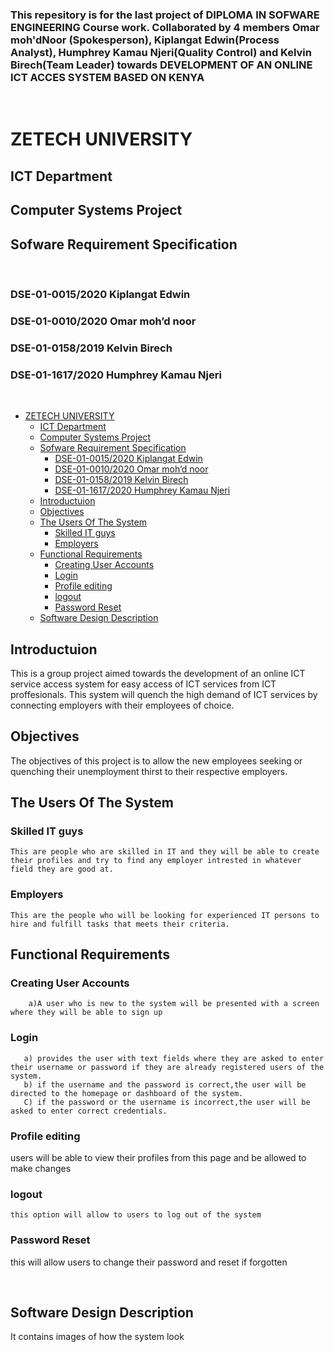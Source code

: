 

### This repesitory is for the last project of DIPLOMA IN SOFWARE ENGINEERING Course work. Collaborated by 4 members Omar moh'dNoor (Spokesperson), Kiplangat Edwin(Process Analyst), Humphrey Kamau Njeri(Quality Control) and Kelvin Birech(Team Leader) towards DEVELOPMENT OF AN ONLINE ICT ACCES SYSTEM BASED ON KENYA

&nbsp;
# ZETECH UNIVERSITY

## ICT Department

## Computer Systems Project

## Sofware Requirement Specification

&nbsp;  


### DSE-01-0015/2020 Kiplangat Edwin

### DSE-01-0010/2020 Omar moh’d noor

### DSE-01-0158/2019 Kelvin Birech

### DSE-01-1617/2020 Humphrey Kamau Njeri

&nbsp;  

- [ZETECH UNIVERSITY](#zetech-university)
  - [ICT Department](#ict-department)
  - [Computer Systems Project](#computer-systems-project)
  - [Sofware Requirement Specification](#sofware-requirement-specification)
    - [DSE-01-0015/2020 Kiplangat Edwin](#dse-01-00152020-kiplangat-edwin)
    - [DSE-01-0010/2020 Omar moh’d noor](#dse-01-00102020-omar-mohd-noor)
    - [DSE-01-0158/2019 Kelvin Birech](#dse-01-01582019-kelvin-birech)
    - [DSE-01-1617/2020 Humphrey Kamau Njeri](#dse-01-16172020-humphrey-kamau-njeri)
  - [Introductuion](#introductuion)
  - [Objectives](#objectives)
  - [The Users Of The System](#the-users-of-the-system)
    - [Skilled IT guys](#skilled-it-guys)
    - [Employers](#employers)
  - [Functional Requirements](#functional-requirements)
    - [Creating User Accounts](#creating-user-accounts)
    - [Login](#login)
    - [Profile editing](#profile-editing)
    - [logout](#logout)
    - [Password Reset](#password-reset)
  - [Software Design Description](#software-design-description)

## Introductuion

This is a group project aimed towards the development of an online ICT service access system for easy access of ICT services from ICT proffesionals.
This system will quench the high demand of ICT services by connecting employers with their employees of choice.

## Objectives

The objectives of this project is to allow the new employees seeking or quenching their unemployment thirst to their respective employers.

## The Users Of The System

### Skilled IT guys

    This are people who are skilled in IT and they will be able to create their profiles and try to find any employer intrested in whatever field they are good at.

### Employers

    This are the people who will be looking for experienced IT persons to hire and fulfill tasks that meets their criteria.

## Functional Requirements

### Creating User Accounts

        a)A user who is new to the system will be presented with a screen where they will be able to sign up

### Login

       a) provides the user with text fields where they are asked to enter their username or password if they are already registered users of the system.
       b) if the username and the password is correct,the user will be directed to the homepage or dashboard of the system.
       C) if the password or the username is incorrect,the user will be asked to enter correct credentials.

### Profile editing

users will be able to view their profiles from this page and be allowed to make changes

### logout

    this option will allow to users to log out of the system

### Password Reset

this will allow users to change their password and reset if forgotten

&nbsp;
## Software Design Description

It contains images of how the system look
